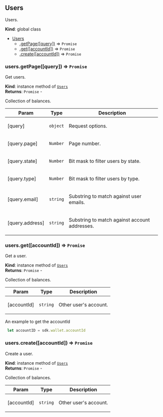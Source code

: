 <a name="Users"></a>

## Users
<p>Users.</p>

**Kind**: global class  

* [Users](#Users)
    * [.getPage([query])](#Users+getPage) ⇒ <code>Promise</code>
    * [.get([accountId])](#Users+get) ⇒ <code>Promise</code>
    * [.create([accountId])](#Users+create) ⇒ <code>Promise</code>

<a name="Users+getPage"></a>

### users.getPage([query]) ⇒ <code>Promise</code>
<p>Get users.</p>

**Kind**: instance method of [<code>Users</code>](#Users)  
**Returns**: <code>Promise</code> - <p>Collection of balances.</p>  

| Param | Type | Description |
| --- | --- | --- |
| [query] | <code>object</code> | <p>Request options.</p> |
| [query.page] | <code>Number</code> | <p>Page number.</p> |
| [query.state] | <code>Number</code> | <p>Bit mask to filter users by state.</p> |
| [query.type] | <code>Number</code> | <p>Bit mask to filter users by type.</p> |
| [query.email] | <code>string</code> | <p>Substring to match against user emails.</p> |
| [query.address] | <code>string</code> | <p>Substring to match against account addresses.</p> |

<a name="Users+get"></a>

### users.get([accountId]) ⇒ <code>Promise</code>
<p>Get a user.</p>

**Kind**: instance method of [<code>Users</code>](#Users)  
**Returns**: <code>Promise</code> - <p>Collection of balances.</p>  

| Param | Type | Description |
| --- | --- | --- |
| [accountId] | <code>string</code> | <p>Other user's account.</p> |

<p>An example to get the accountId</p>

```js
 let accountID = sdk.wallet.accountId 
```

<a name="Users+create"></a>

### users.create([accountId]) ⇒ <code>Promise</code>
<p>Create a user.</p>

**Kind**: instance method of [<code>Users</code>](#Users)  
**Returns**: <code>Promise</code> - <p>Collection of balances.</p>  

| Param | Type | Description |
| --- | --- | --- |
| [accountId] | <code>string</code> | <p>Other user's account.</p> |

